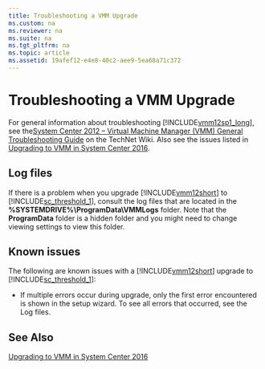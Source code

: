 ```yaml
---
title: Troubleshooting a VMM Upgrade
ms.custom: na
ms.reviewer: na
ms.suite: na
ms.tgt_pltfrm: na
ms.topic: article
ms.assetid: 19afef12-e4e8-40c2-aee9-5ea68a71c372
---
```

# Troubleshooting a VMM Upgrade
For general information about troubleshooting [!INCLUDE[vmm12sp1_long](../Token/vmm12sp1_long_md.md)], see the[System Center 2012 – Virtual Machine Manager (VMM) General Troubleshooting Guide](http://social.technet.microsoft.com/wiki/contents/articles/8826.system-center-2012-virtual-machine-manager-vmm-general-troubleshooting-guide.aspx) on the TechNet Wiki. Also see the issues listed in [Upgrading to VMM in System Center 2016](../Topic/Upgrading-to-VMM-in-System-Center-2016.md).

## Log files
If there is a problem when you upgrade [!INCLUDE[vmm12short](../Token/vmm12short_md.md)] to [!INCLUDE[sc_threshold_1](../Token/sc_threshold_1_md.md)], consult the log files that are located in the **%SYSTEMDRIVE%\\ProgramData\\VMMLogs** folder. Note that the **ProgramData** folder is a hidden folder and you might need to change viewing settings to view this folder.

## Known issues
The following are known issues with a [!INCLUDE[vmm12short](../Token/vmm12short_md.md)] upgrade to [!INCLUDE[sc_threshold_1](../Token/sc_threshold_1_md.md)]:

-   If multiple errors occur during upgrade, only the first error encountered is shown in the setup wizard. To see all errors that occurred, see the Log files.

## See Also
[Upgrading to VMM in System Center 2016](../Topic/Upgrading-to-VMM-in-System-Center-2016.md)

